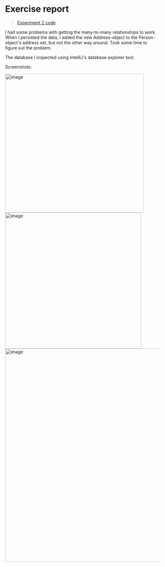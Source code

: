 # Exercise report

> [Experiment 2 code](https://github.com/rune-m/dat250-assignment2)

I had some problems with getting the many-to-many relationships to work. When I persisted the data, I added the new Address-object to the Person-object's address set, but not the other way around. Took some time to figure out the problem.

The database I inspected using IntelliJ's database explorer tool.

Screenshots:

<img width="452" alt="image" src="https://user-images.githubusercontent.com/54098894/188871219-1e983ea0-a99b-46ed-a6da-ab9dd79d491c.png">
<img width="443" alt="image" src="https://user-images.githubusercontent.com/54098894/188871263-8d3ed32e-3b29-4e2b-bc52-fcc203f93e9d.png">
<img width="694" alt="image" src="https://user-images.githubusercontent.com/54098894/188871366-626ebb2d-b789-4b6c-b9ca-5b309a82db4b.png">
